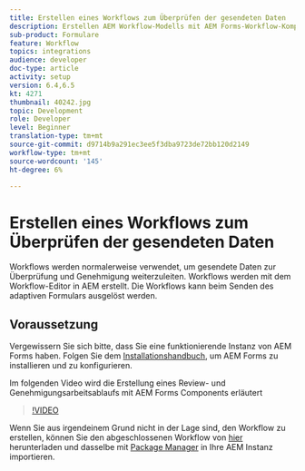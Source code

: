 ```yaml
---
title: Erstellen eines Workflows zum Überprüfen der gesendeten Daten
description: Erstellen AEM Workflow-Modells mit AEM Forms-Workflow-Komponenten zum Überprüfen der gesendeten Daten.
sub-product: Formulare
feature: Workflow
topics: integrations
audience: developer
doc-type: article
activity: setup
version: 6.4,6.5
kt: 4271
thumbnail: 40242.jpg
topic: Development
role: Developer
level: Beginner
translation-type: tm+mt
source-git-commit: d9714b9a291ec3ee5f3dba9723de72bb120d2149
workflow-type: tm+mt
source-wordcount: '145'
ht-degree: 6%

---
```



# Erstellen eines Workflows zum Überprüfen der gesendeten Daten

Workflows werden normalerweise verwendet, um gesendete Daten zur Überprüfung und Genehmigung weiterzuleiten. Workflows werden mit dem Workflow-Editor in AEM erstellt. Die Workflows kann beim Senden des adaptiven Formulars ausgelöst werden.

## Voraussetzung

Vergewissern Sie sich bitte, dass Sie eine funktionierende Instanz von AEM Forms haben. Folgen Sie dem [Installationshandbuch](https://docs.adobe.com/content/help/en/experience-manager-65/forms/install-aem-forms/osgi-installation/installing-configuring-aem-forms-osgi.html), um AEM Forms zu installieren und zu konfigurieren.

Im folgenden Video wird die Erstellung eines Review- und Genehmigungsarbeitsablaufs mit AEM Forms Components erläutert
>[!VIDEO](https://video.tv.adobe.com/v/40242/?quality=9&learn=on)


Wenn Sie aus irgendeinem Grund nicht in der Lage sind, den Workflow zu erstellen, können Sie den abgeschlossenen Workflow von [hier](assets/review-submitted-data-workflow.zip) herunterladen und dasselbe mit [Package Manager](http://localhost:4502/crx/packmgr/index.jsp) in Ihre AEM Instanz importieren.



